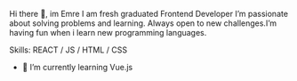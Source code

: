 Hi there 👋, im Emre
I am fresh graduated Frontend Developer
I’m passionate about solving problems and learning. Always open to new challenges.I’m having fun when i learn new programming languages.

Skills: REACT / JS / HTML / CSS

* 🌱 I’m currently learning Vue.js
<!---
kalkayemre/kalkayemre is a ✨ special ✨ repository because its `README.md` (this file) appears on your GitHub profile.
You can click the Preview link to take a look at your changes.
--->
